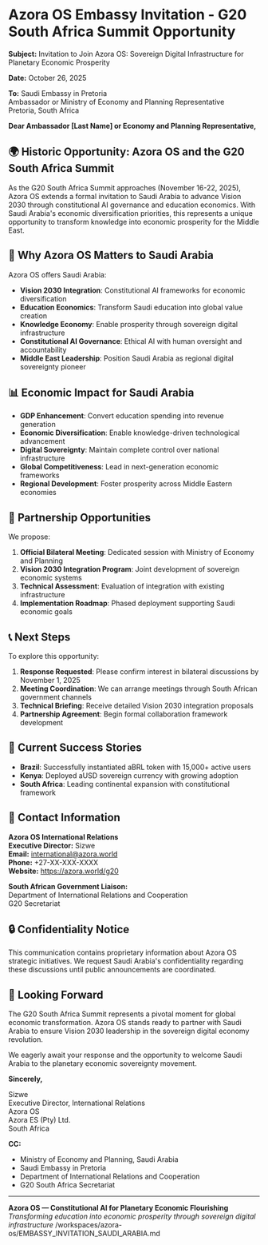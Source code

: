 # Azora OS Embassy Invitation - G20 South Africa Summit Opportunity

**Subject:** Invitation to Join Azora OS: Sovereign Digital Infrastructure for Planetary Economic Prosperity

**Date:** October 26, 2025

**To:** Saudi Embassy in Pretoria  
Ambassador or Ministry of Economy and Planning Representative  
Pretoria, South Africa

**Dear Ambassador [Last Name] or Economy and Planning Representative,**

## 🌍 Historic Opportunity: Azora OS and the G20 South Africa Summit

As the G20 South Africa Summit approaches (November 16-22, 2025), Azora OS extends a formal invitation to Saudi Arabia to advance Vision 2030 through constitutional AI governance and education economics. With Saudi Arabia's economic diversification priorities, this represents a unique opportunity to transform knowledge into economic prosperity for the Middle East.

## 🎯 Why Azora OS Matters to Saudi Arabia

Azora OS offers Saudi Arabia:

- **Vision 2030 Integration**: Constitutional AI frameworks for economic diversification
- **Education Economics**: Transform Saudi education into global value creation
- **Knowledge Economy**: Enable prosperity through sovereign digital infrastructure
- **Constitutional AI Governance**: Ethical AI with human oversight and accountability
- **Middle East Leadership**: Position Saudi Arabia as regional digital sovereignty pioneer

## 📊 Economic Impact for Saudi Arabia

- **GDP Enhancement**: Convert education spending into revenue generation
- **Economic Diversification**: Enable knowledge-driven technological advancement
- **Digital Sovereignty**: Maintain complete control over national infrastructure
- **Global Competitiveness**: Lead in next-generation economic frameworks
- **Regional Development**: Foster prosperity across Middle Eastern economies

## 🤝 Partnership Opportunities

We propose:

1. **Official Bilateral Meeting**: Dedicated session with Ministry of Economy and Planning
2. **Vision 2030 Integration Program**: Joint development of sovereign economic systems
3. **Technical Assessment**: Evaluation of integration with existing infrastructure
4. **Implementation Roadmap**: Phased deployment supporting Saudi economic goals

## 📞 Next Steps

To explore this opportunity:

1. **Response Requested**: Please confirm interest in bilateral discussions by November 1, 2025
2. **Meeting Coordination**: We can arrange meetings through South African government channels
3. **Technical Briefing**: Receive detailed Vision 2030 integration proposals
4. **Partnership Agreement**: Begin formal collaboration framework development

## 🌟 Current Success Stories

- **Brazil**: Successfully instantiated aBRL token with 15,000+ active users
- **Kenya**: Deployed aUSD sovereign currency with growing adoption
- **South Africa**: Leading continental expansion with constitutional framework

## 📧 Contact Information

**Azora OS International Relations**  
**Executive Director:** Sizwe  
**Email:** international@azora.world  
**Phone:** +27-XX-XXX-XXXX  
**Website:** https://azora.world/g20

**South African Government Liaison:**  
Department of International Relations and Cooperation  
G20 Secretariat  

## 🔒 Confidentiality Notice

This communication contains proprietary information about Azora OS strategic initiatives. We request Saudi Arabia's confidentiality regarding these discussions until public announcements are coordinated.

## 🙏 Looking Forward

The G20 South Africa Summit represents a pivotal moment for global economic transformation. Azora OS stands ready to partner with Saudi Arabia to ensure Vision 2030 leadership in the sovereign digital economy revolution.

We eagerly await your response and the opportunity to welcome Saudi Arabia to the planetary economic sovereignty movement.

**Sincerely,**  

Sizwe  
Executive Director, International Relations  
Azora OS  
Azora ES (Pty) Ltd.  
South Africa  

**CC:**  
- Ministry of Economy and Planning, Saudi Arabia  
- Saudi Embassy in Pretoria  
- Department of International Relations and Cooperation  
- G20 South Africa Secretariat  

---

**Azora OS — Constitutional AI for Planetary Economic Flourishing**  
*Transforming education into economic prosperity through sovereign digital infrastructure*</content>
<parameter name="filePath">/workspaces/azora-os/EMBASSY_INVITATION_SAUDI_ARABIA.md